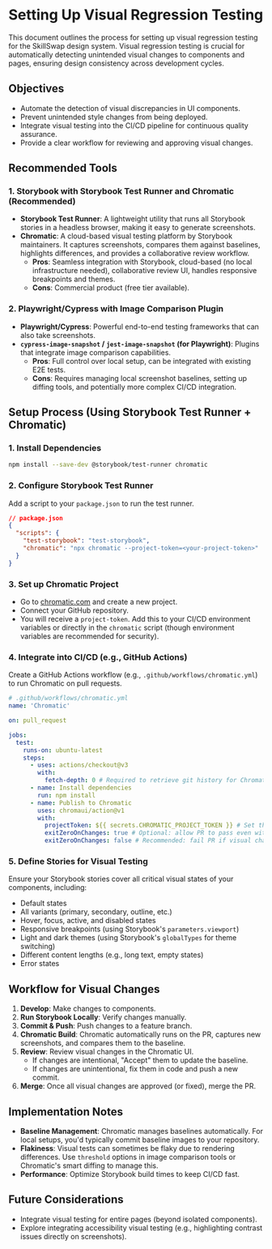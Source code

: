 # Setting Up Visual Regression Testing

This document outlines the process for setting up visual regression testing for the SkillSwap design system. Visual regression testing is crucial for automatically detecting unintended visual changes to components and pages, ensuring design consistency across development cycles.

## Objectives

-   Automate the detection of visual discrepancies in UI components.
-   Prevent unintended style changes from being deployed.
-   Integrate visual testing into the CI/CD pipeline for continuous quality assurance.
-   Provide a clear workflow for reviewing and approving visual changes.

## Recommended Tools

### 1. Storybook with Storybook Test Runner and Chromatic (Recommended)

*   **Storybook Test Runner**: A lightweight utility that runs all Storybook stories in a headless browser, making it easy to generate screenshots.
*   **Chromatic**: A cloud-based visual testing platform by Storybook maintainers. It captures screenshots, compares them against baselines, highlights differences, and provides a collaborative review workflow.
    *   **Pros**: Seamless integration with Storybook, cloud-based (no local infrastructure needed), collaborative review UI, handles responsive breakpoints and themes.
    *   **Cons**: Commercial product (free tier available).

### 2. Playwright/Cypress with Image Comparison Plugin

*   **Playwright/Cypress**: Powerful end-to-end testing frameworks that can also take screenshots.
*   **`cypress-image-snapshot` / `jest-image-snapshot` (for Playwright)**: Plugins that integrate image comparison capabilities.
    *   **Pros**: Full control over local setup, can be integrated with existing E2E tests.
    *   **Cons**: Requires managing local screenshot baselines, setting up diffing tools, and potentially more complex CI/CD integration.

## Setup Process (Using Storybook Test Runner + Chromatic)

### 1. Install Dependencies

```bash
npm install --save-dev @storybook/test-runner chromatic
```

### 2. Configure Storybook Test Runner

Add a script to your `package.json` to run the test runner.

```json
// package.json
{
  "scripts": {
    "test-storybook": "test-storybook",
    "chromatic": "npx chromatic --project-token=<your-project-token>"
  }
}
```

### 3. Set up Chromatic Project

*   Go to [chromatic.com](https://www.chromatic.com/) and create a new project.
*   Connect your GitHub repository.
*   You will receive a `project-token`. Add this to your CI/CD environment variables or directly in the `chromatic` script (though environment variables are recommended for security).

### 4. Integrate into CI/CD (e.g., GitHub Actions)

Create a GitHub Actions workflow (e.g., `.github/workflows/chromatic.yml`) to run Chromatic on pull requests.

```yaml
# .github/workflows/chromatic.yml
name: 'Chromatic'

on: pull_request

jobs:
  test:
    runs-on: ubuntu-latest
    steps:
      - uses: actions/checkout@v3
        with:
          fetch-depth: 0 # Required to retrieve git history for Chromatic
      - name: Install dependencies
        run: npm install
      - name: Publish to Chromatic
        uses: chromaui/action@v1
        with:
          projectToken: ${{ secrets.CHROMATIC_PROJECT_TOKEN }} # Set this in GitHub Secrets
          exitZeroOnChanges: true # Optional: allow PR to pass even with visual changes, requiring manual review
          exitZeroOnChanges: false # Recommended: fail PR if visual changes are detected, requiring explicit approval
```

### 5. Define Stories for Visual Testing

Ensure your Storybook stories cover all critical visual states of your components, including:

*   Default states
*   All variants (primary, secondary, outline, etc.)
*   Hover, focus, active, and disabled states
*   Responsive breakpoints (using Storybook's `parameters.viewport`)
*   Light and dark themes (using Storybook's `globalTypes` for theme switching)
*   Different content lengths (e.g., long text, empty states)
*   Error states

## Workflow for Visual Changes

1.  **Develop**: Make changes to components.
2.  **Run Storybook Locally**: Verify changes manually.
3.  **Commit & Push**: Push changes to a feature branch.
4.  **Chromatic Build**: Chromatic automatically runs on the PR, captures new screenshots, and compares them to the baseline.
5.  **Review**: Review visual changes in the Chromatic UI.
    *   If changes are intentional, "Accept" them to update the baseline.
    *   If changes are unintentional, fix them in code and push a new commit.
6.  **Merge**: Once all visual changes are approved (or fixed), merge the PR.

## Implementation Notes

-   **Baseline Management**: Chromatic manages baselines automatically. For local setups, you'd typically commit baseline images to your repository.
-   **Flakiness**: Visual tests can sometimes be flaky due to rendering differences. Use `threshold` options in image comparison tools or Chromatic's smart diffing to manage this.
-   **Performance**: Optimize Storybook build times to keep CI/CD fast.

## Future Considerations

-   Integrate visual testing for entire pages (beyond isolated components).
-   Explore integrating accessibility visual testing (e.g., highlighting contrast issues directly on screenshots).
